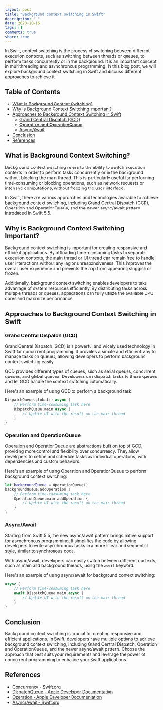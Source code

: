```yaml
---
layout: post
title: "Background context switching in Swift"
description: " "
date: 2023-10-16
tags: []
comments: true
share: true
---
```


In Swift, context switching is the process of switching between different execution contexts, such as switching between threads or queues, to perform tasks concurrently or in the background. It is an important concept in multithreading and asynchronous programming. In this blog post, we will explore background context switching in Swift and discuss different approaches to achieve it.

## Table of Contents
- [What is Background Context Switching?](#what-is-background-context-switching)
- [Why is Background Context Switching Important?](#why-is-background-context-switching-important)
- [Approaches to Background Context Switching in Swift](#approaches-to-background-context-switching-in-swift)
  - [Grand Central Dispatch (GCD)](#grand-central-dispatch-gcd)
  - [Operation and OperationQueue](#operation-and-operationqueue)
  - [Async/Await](#async-await)
- [Conclusion](#conclusion)
- [References](#references)

## What is Background Context Switching?

Background context switching refers to the ability to switch execution contexts in order to perform tasks concurrently or in the background without blocking the main thread. This is particularly useful for performing time-consuming or blocking operations, such as network requests or intensive computations, without freezing the user interface.

In Swift, there are various approaches and technologies available to achieve background context switching, including Grand Central Dispatch (GCD), Operation and OperationQueue, and the newer async/await pattern introduced in Swift 5.5.

## Why is Background Context Switching Important?

Background context switching is important for creating responsive and efficient applications. By offloading time-consuming tasks to separate execution contexts, the main thread or UI thread can remain free to handle user interactions without any lag or unresponsiveness. This improves the overall user experience and prevents the app from appearing sluggish or frozen.

Additionally, background context switching enables developers to take advantage of system resources efficiently. By distributing tasks across multiple threads or queues, applications can fully utilize the available CPU cores and maximize performance.

## Approaches to Background Context Switching in Swift

### Grand Central Dispatch (GCD)

Grand Central Dispatch (GCD) is a powerful and widely used technology in Swift for concurrent programming. It provides a simple and efficient way to manage tasks on queues, allowing developers to perform background context switching easily.

GCD provides different types of queues, such as serial queues, concurrent queues, and global queues. Developers can dispatch tasks to these queues and let GCD handle the context switching automatically.

Here's an example of using GCD to perform a background task:

```swift
DispatchQueue.global().async {
    // Perform time-consuming task here
    DispatchQueue.main.async {
        // Update UI with the result on the main thread
    }
}
```

### Operation and OperationQueue

Operation and OperationQueue are abstractions built on top of GCD, providing more control and flexibility over concurrency. They allow developers to define and schedule tasks as individual operations, with dependencies and custom behaviors.

Here's an example of using Operation and OperationQueue to perform background context switching:

```swift
let backgroundQueue = OperationQueue()
backgroundQueue.addOperation {
    // Perform time-consuming task here
    OperationQueue.main.addOperation {
        // Update UI with the result on the main thread
    }
}
```

### Async/Await

Starting from Swift 5.5, the new async/await pattern brings native support for asynchronous programming. It simplifies the code by allowing developers to write asynchronous tasks in a more linear and sequential style, similar to synchronous code.

With async/await, developers can easily switch between different contexts, such as main and background threads, using the `await` keyword.

Here's an example of using async/await for background context switching:

```swift
async {
    // Perform time-consuming task here
    await DispatchQueue.main.async {
        // Update UI with the result on the main thread
    }
}
```

## Conclusion

Background context switching is crucial for creating responsive and efficient applications. In Swift, developers have multiple options to achieve background context switching, including Grand Central Dispatch, Operation and OperationQueue, and the newer async/await pattern. Choose the approach that best suits your requirements and leverage the power of concurrent programming to enhance your Swift applications.

## References

- [Concurrency - Swift.org](https://docs.swift.org/swift-book/LanguageGuide/Concurrency.html)
- [DispatchQueue - Apple Developer Documentation](https://developer.apple.com/documentation/dispatch/dispatchqueue)
- [Operation - Apple Developer Documentation](https://developer.apple.com/documentation/foundation/operation)
- [Async/Await - Swift.org](https://docs.swift.org/swift-book/LanguageGuide/Concurrency/AsyncAwait.html)